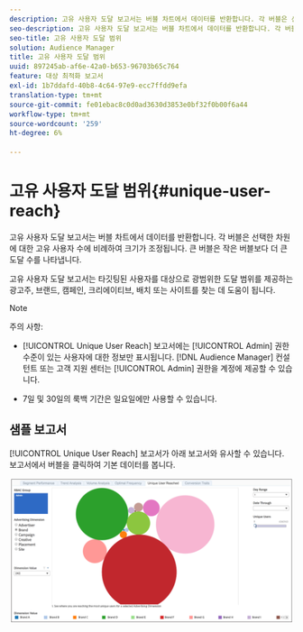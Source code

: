 ```yaml
---
description: 고유 사용자 도달 보고서는 버블 차트에서 데이터를 반환합니다. 각 버블은 선택한 차원에 대한 고유 사용자 수에 비례하여 크기가 조정됩니다. 큰 버블은 작은 버블보다 더 큰 도달 수를 나타냅니다. 고유 사용자 도달 보고서는 타깃팅된 사용자를 대상으로 광범위한 도달 범위를 제공하는 광고주, 브랜드, 캠페인, 크리에이티브, 배치 또는 사이트를 찾는 데 도움이 됩니다.
seo-description: 고유 사용자 도달 보고서는 버블 차트에서 데이터를 반환합니다. 각 버블은 선택한 차원에 대한 고유 사용자 수에 비례하여 크기가 조정됩니다. 큰 버블은 작은 버블보다 더 큰 도달 수를 나타냅니다. 고유 사용자 도달 보고서는 타깃팅된 사용자를 대상으로 광범위한 도달 범위를 제공하는 광고주, 브랜드, 캠페인, 크리에이티브, 배치 또는 사이트를 찾는 데 도움이 됩니다.
seo-title: 고유 사용자 도달 범위
solution: Audience Manager
title: 고유 사용자 도달 범위
uuid: 897245ab-af6e-42a0-b653-96703b65c764
feature: 대상 최적화 보고서
exl-id: 1b7ddafd-40b8-4c64-97e9-ecc7ffdd9efa
translation-type: tm+mt
source-git-commit: fe01ebac8c0d0ad3630d3853e0bf32f0b00f6a44
workflow-type: tm+mt
source-wordcount: '259'
ht-degree: 6%

---
```


# 고유 사용자 도달 범위{#unique-user-reach}

고유 사용자 도달 보고서는 버블 차트에서 데이터를 반환합니다. 각 버블은 선택한 차원에 대한 고유 사용자 수에 비례하여 크기가 조정됩니다. 큰 버블은 작은 버블보다 더 큰 도달 수를 나타냅니다.

고유 사용자 도달 보고서는 타깃팅된 사용자를 대상으로 광범위한 도달 범위를 제공하는 광고주, 브랜드, 캠페인, 크리에이티브, 배치 또는 사이트를 찾는 데 도움이 됩니다.

>[!NOTE]
>
>주의 사항:
>
>* [!UICONTROL Unique User Reach] 보고서에는 [!UICONTROL Admin] 권한 수준이 있는 사용자에 대한 정보만 표시됩니다. [!DNL Audience Manager] 컨설턴트 또는 고객 지원 센터는 [!UICONTROL Admin] 권한을 계정에 제공할 수 있습니다.
   >
   >
* 7일 및 30일의 룩백 기간은 일요일에만 사용할 수 있습니다.


## 샘플 보고서

[!UICONTROL Unique User Reach] 보고서가 아래 보고서와 유사할 수 있습니다. 보고서에서 버블을 클릭하여 기본 데이터를 봅니다.

![](assets/unique-user-reach.png)
